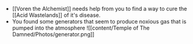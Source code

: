 - [[Voren the Alchemist]] needs help from you to find a way to cure the [[Acid Wastelands]] of it's disease.
- You found some generators that seem to produce noxious gas that is pumped into the atmosphere
![[content/Temple of The Damned/Photos/generator.png]]

